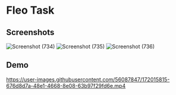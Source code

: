 # Fleo Task


## Screenshots ##

![Screenshot (734)](https://user-images.githubusercontent.com/56087847/172016990-d2167a31-0c59-41c3-ac97-550cb27630d3.png)
![Screenshot (735)](https://user-images.githubusercontent.com/56087847/172016998-ffecb793-ed73-4f71-a93d-3d23279eaf69.png)
![Screenshot (736)](https://user-images.githubusercontent.com/56087847/172017000-418f50b8-ce09-453c-a4f4-bd640bb4cdfe.png)



## Demo ##
https://user-images.githubusercontent.com/56087847/172015815-676d8d7a-48e1-4668-8e08-63b97f29fd6e.mp4

